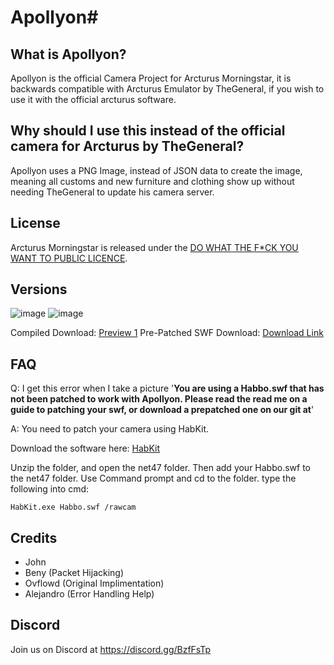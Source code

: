# Apollyon#

## What is Apollyon? ##
Apollyon is the official Camera Project for Arcturus Morningstar, it is backwards compatible with Arcturus Emulator by TheGeneral, if you wish to use it with the official arcturus software.

## Why should I use this instead of the official camera for Arcturus by TheGeneral? ##
Apollyon uses a PNG Image, instead of JSON data to create the image, meaning all customs and new furniture and clothing show up without needing TheGeneral to update his camera server.

## License ##
Arcturus Morningstar is released under the [DO WHAT THE F*CK YOU WANT TO PUBLIC LICENCE](https://git.krews.org/morningstar/apollyon/blob/master/LICENSE).

## Versions ##
![image](https://img.shields.io/badge/VERSION-1-success.svg?style=for-the-badge&logo=appveyor)
![image](https://img.shields.io/badge/STATUS-PREVIEW-blue.svg?style=for-the-badge&logo=appveyor)

Compiled Download: [Preview 1](https://git.krews.org/morningstar/Apollyon/releases)
Pre-Patched SWF Download: [Download Link](https://git.krews.org/morningstar/apollyon/uploads/dc669a26613bf2356e48eb653734ab29/patched-habbo.swf)

## FAQ ##
Q: I get this error when I take a picture '**You are using a Habbo.swf that has not been patched to work with Apollyon. Please read the read me on a guide to patching your swf, or download a prepatched one on our git at**'

A: You need to patch your camera using HabKit.

Download the software here: [HabKit](https://git.krews.org/morningstar/apollyon/master/%5Bhabkit.zip%5D(/uploads/a19154a56be31a6ed41f9b768ac8e65c/habkit.zip))

Unzip the folder, and open the net47 folder. Then add your Habbo.swf to the net47 folder. Use Command prompt and cd to the folder. type the following into cmd:

`HabKit.exe Habbo.swf /rawcam`

## Credits ##
- John
- Beny (Packet Hijacking)
- Ovflowd (Original Implimentation)
- Alejandro (Error Handling Help)

## Discord ##
Join us on Discord at https://discord.gg/BzfFsTp

